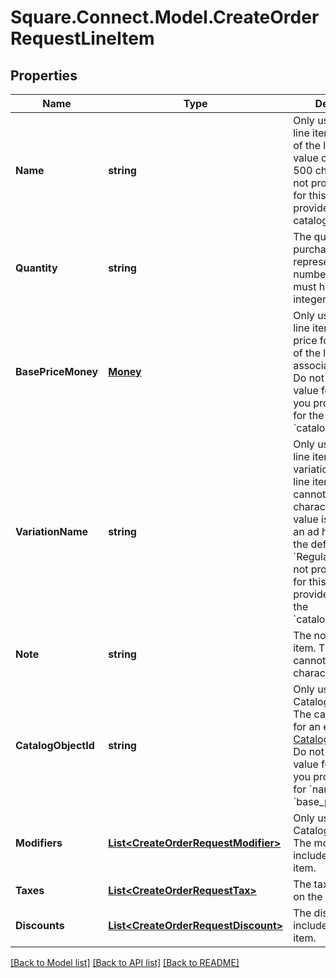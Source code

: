 # Square.Connect.Model.CreateOrderRequestLineItem
## Properties

Name | Type | Description | Notes
------------ | ------------- | ------------- | -------------
**Name** | **string** | Only used for ad hoc line items. The name of the line item. This value cannot exceed 500 characters.  Do not provide a value for this field if you provide values in catalog_object_id. | [optional] 
**Quantity** | **string** | The quantity to purchase, as a string representation of a number.  This string must have a positive integer value. | 
**BasePriceMoney** | [**Money**](Money.md) | Only used for ad hoc line items. The base price for a single unit of the line item&#39;s associated variation.  Do not provide a value for this field if you provide a value for the &#x60;catalog_object_id&#x60;. | [optional] 
**VariationName** | **string** | Only used for ad hoc line items. The variation name of the line item. This value cannot exceed 255 characters.  If this value is not set for an ad hoc line item, the default value of &#x60;Regular&#x60; is used.  Do not provide a value for this field if you provide a value for the &#x60;catalog_object_id&#x60;. | [optional] 
**Note** | **string** | The note of the line item. This value cannot exceed 50 characters. | [optional] 
**CatalogObjectId** | **string** | Only used for Catalog line items. The catalog object ID for an existing [CatalogItemVariation](#type-catalogitemvariation).  Do not provide a value for this field if you provide a value for &#x60;name&#x60; and &#x60;base_price_money&#x60;. | [optional] 
**Modifiers** | [**List&lt;CreateOrderRequestModifier&gt;**](CreateOrderRequestModifier.md) | Only used for Catalog line items. The modifiers to include on the line item. | [optional] 
**Taxes** | [**List&lt;CreateOrderRequestTax&gt;**](CreateOrderRequestTax.md) | The taxes to include on the line item. | [optional] 
**Discounts** | [**List&lt;CreateOrderRequestDiscount&gt;**](CreateOrderRequestDiscount.md) | The discounts to include on the line item. | [optional] 



[[Back to Model list]](../README.md#documentation-for-models) [[Back to API list]](../README.md#documentation-for-api-endpoints) [[Back to README]](../README.md)

